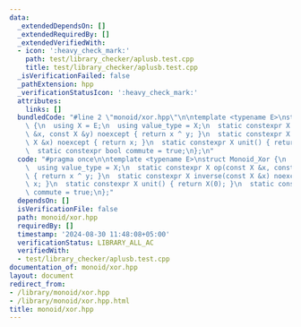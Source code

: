 ```yaml
---
data:
  _extendedDependsOn: []
  _extendedRequiredBy: []
  _extendedVerifiedWith:
  - icon: ':heavy_check_mark:'
    path: test/library_checker/aplusb.test.cpp
    title: test/library_checker/aplusb.test.cpp
  _isVerificationFailed: false
  _pathExtension: hpp
  _verificationStatusIcon: ':heavy_check_mark:'
  attributes:
    links: []
  bundledCode: "#line 2 \"monoid/xor.hpp\"\n\ntemplate <typename E>\nstruct Monoid_Xor\
    \ {\n  using X = E;\n  using value_type = X;\n  static constexpr X op(const X\
    \ &x, const X &y) noexcept { return x ^ y; }\n  static constexpr X inverse(const\
    \ X &x) noexcept { return x; }\n  static constexpr X unit() { return X(0); }\n\
    \  static constexpr bool commute = true;\n};\n"
  code: "#pragma once\n\ntemplate <typename E>\nstruct Monoid_Xor {\n  using X = E;\n\
    \  using value_type = X;\n  static constexpr X op(const X &x, const X &y) noexcept\
    \ { return x ^ y; }\n  static constexpr X inverse(const X &x) noexcept { return\
    \ x; }\n  static constexpr X unit() { return X(0); }\n  static constexpr bool\
    \ commute = true;\n};"
  dependsOn: []
  isVerificationFile: false
  path: monoid/xor.hpp
  requiredBy: []
  timestamp: '2024-08-30 11:48:08+05:00'
  verificationStatus: LIBRARY_ALL_AC
  verifiedWith:
  - test/library_checker/aplusb.test.cpp
documentation_of: monoid/xor.hpp
layout: document
redirect_from:
- /library/monoid/xor.hpp
- /library/monoid/xor.hpp.html
title: monoid/xor.hpp
---
```

